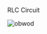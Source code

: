 RLC Circuit
















![obwod](https://user-images.githubusercontent.com/36985894/205450886-8c73cb55-cb9b-4836-a23f-f322c6613586.PNG)
